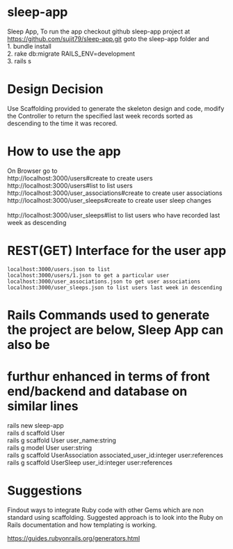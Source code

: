 # sleep-app
Sleep App, To run the app checkout github sleep-app project at https://github.com/sujit79/sleep-app.git
goto the sleep-app folder and <br />
	1. bundle install <br />
	2. rake db:migrate RAILS_ENV=development <br />
	3. rails s <br />
	
# Design Decision
Use Scaffolding provided to generate the skeleton design and code, modify the Controller to return the
specified last week records sorted as descending to the time it was recored.

# How to use the app
On Browser go to <br />
	http://localhost:3000/users#create to create users <br />
	http://localhost:3000/users#list to list users <br />
	http://localhost:3000/user_associations#create to create user associations <br />
	http://localhost:3000/user_sleeps#create to create user sleep changes <br />	
	http://localhost:3000/user_sleeps#list to list users who have recorded last week as descending <br />	

# REST(GET) Interface for the user app <br />

	localhost:3000/users.json to list
	localhost:3000/users/1.json to get a particular user
	localhost:3000/user_associations.json to get user associations
	localhost:3000/user_sleeps.json to list users last week in descending

 # Rails Commands used to generate the project are below, Sleep App can also be 
 # furthur enhanced in terms of front end/backend and database on similar lines

 rails new sleep-app <br />
 rails d scaffold User <br />
 rails g scaffold User user_name:string <br />
 rails g model User user:string <br />
 rails g scaffold UserAssociation associated_user_id:integer user:references <br />
 rails g scaffold UserSleep user_id:integer user:references <br />

 # Suggestions 

 Findout ways to integrate Ruby code with other Gems which are non standard using scaffolding. Suggested approach
 is to look into the Ruby on Rails documentation and how templating is working.
 
 https://guides.rubyonrails.org/generators.html
